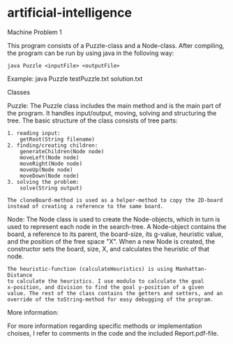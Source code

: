 artificial-intelligence
=======================

Machine Problem 1

This program consists of a Puzzle-class and a Node-class. After compiling, 
the program can be run by using java in the folloving way:
    
    java Puzzle <inputFile> <outputFile>


Example: 
    java Puzzle testPuzzle.txt solution.txt


Classes

Puzzle:
    The Puzzle class includes the main method and is the main part of the 
    program. It handles input/output, moving, solving and structuring the 
    tree. The basic structure of the class consists of tree parts: 
   
    1. reading input:
        getRoot(String filename)
    2. finding/creating children: 
        generateChildren(Node node)
        moveLeft(Node node)
        moveRight(Node node)
        moveUp(Node node)
        moveDown(Node node)
    3. solving the problem:
        solve(String output)

    The cloneBoard-method is used as a helper-method to copy the 2D-board 
    instead of creating a reference to the same board.

Node:
    The Node class is used to create the Node-objects, which in turn is 
    used to represent each node in the search-tree. A Node-object contains 
    the board, a reference to its parent, the board-size, its g-value, 
    heuristic value, and the position of the free space "X". When a new 
    Node is created, the constructor sets the board, size, X, and calculates 
    the heuristic of that node.

    The heuristic-function (calculateHeuristics) is using Manhattan-Distance 
    to calculate the heuristics. I use modulo to calculate the goal 
    x-position, and division to find the goal y-position of a given 
    value. The rest of the class contains the getters and setters, and an 
    override of the toString-method for easy debugging of the program.


More information:

For more information regarding specific methods or implementation choises, 
I refer to comments in the code and the included Report.pdf-file.

